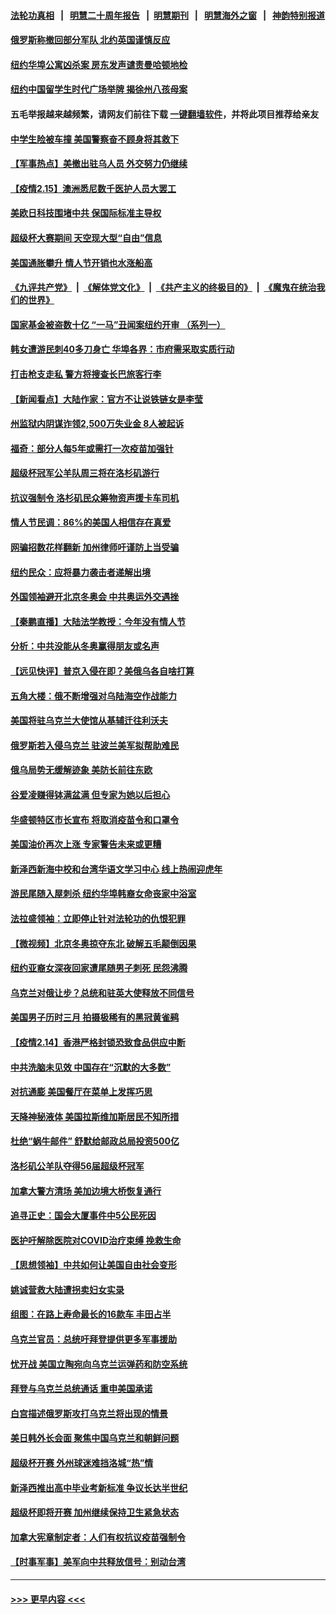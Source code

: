 #### [法轮功真相](https://github.com/gfw-breaker/truth/blob/master/README.md?t=0) &nbsp;&nbsp;|&nbsp;&nbsp; [明慧二十周年报告](https://github.com/gfw-breaker/mh-reports/blob/master/README.md?t=0) &nbsp;&nbsp;|&nbsp;&nbsp;[明慧期刊](https://github.com/gfw-breaker/mh-qikan) &nbsp;&nbsp;|&nbsp;&nbsp; [明慧海外之窗](https://github.com/gfw-breaker/mh-news/blob/master/README.md?t=0) &nbsp;&nbsp;|&nbsp;&nbsp; [神韵特别报道](https://github.com/gfw-breaker/mh-news/blob/master/shenyun.md?t=0)
#### [俄罗斯称撤回部分军队 北约英国谨慎反应](../pages/nsc412/n13578587.md?t=02160150) 
#### [纽约华埠公寓凶杀案 房东发声谴责曼哈顿地检](../pages/nsc412/n13577548.md?t=02160150) 
#### [纽约中国留学生时代广场举牌 揭徐州八孩母案](../pages/nsc412/n13577465.md?t=02160150) 
#### 五毛举报越来越频繁，请网友们前往下载 [一键翻墙软件](https://github.com/gfw-breaker/ssr-accounts)，并将此项目推荐给亲友
#### [中学生险被车撞 美国警察奋不顾身将其救下](../pages/nsc412/n13578200.md?t=02160150) 
#### [【军事热点】美撤出驻乌人员 外交努力仍继续](../pages/nsc412/n13578207.md?t=02160150) 
#### [【疫情2.15】澳洲悉尼数千医护人员大罢工](../pages/nsc412/n13578183.md?t=02160150) 
#### [美欧日科技围堵中共 保国际标准主导权](../pages/nsc412/n13577942.md?t=02160150) 
#### [超级杯大赛期间 天空现大型“自由”信息](../pages/nsc412/n13577705.md?t=02160150) 
#### [美国通胀攀升 情人节开销也水涨船高](../pages/nsc412/n13577781.md?t=02160150) 
#### [《九评共产党》](https://github.com/begood0513/9ping.md/blob/master/README.md) &nbsp;|&nbsp; [《解体党文化》](../../../../jtdwh.md/blob/master/README.md)  &nbsp;|&nbsp; [《共产主义的终极目的》](../../../../gczydzjmd.md/blob/master/README.md) &nbsp;|&nbsp; [《魔鬼在统治我们的世界》](../../../../mgztzwmdsj.md/blob/master/README.md) 
#### [国家基金被盗数十亿 “一马”丑闻案纽约开审 （系列一）](../pages/nsc412/n13577536.md?t=02160150) 
#### [韩女遭游民刺40多刀身亡 华埠各界：市府需采取实质行动](../pages/nsc412/n13577539.md?t=02160150) 
#### [打击枪支走私 警方将搜查长巴旅客行李](../pages/nsc412/n13577481.md?t=02160150) 
#### [【新闻看点】大陆作家：官方不让说铁链女是李莹](../pages/nsc412/n13576075.md?t=02160150) 
#### [州监狱内阴谋诈领2,500万失业金 8人被起诉](../pages/nsc412/n13577525.md?t=02160150) 
#### [福奇：部分人每5年或需打一次疫苗加强针](../pages/nsc412/n13577174.md?t=02160150) 
#### [超级杯冠军公羊队周三将在洛杉矶游行](../pages/nsc412/n13577254.md?t=02160150) 
#### [抗议强制令 洛杉矶民众筹物资声援卡车司机](../pages/nsc412/n13577157.md?t=02160150) 
#### [情人节民调：86%的美国人相信存在真爱](../pages/nsc412/n13576809.md?t=02160150) 
#### [网骗招数花样翻新 加州律师吁谨防上当受骗](../pages/nsc412/n13576924.md?t=02160150) 
#### [纽约民众：应将暴力袭击者递解出境](../pages/nsc412/n13575351.md?t=02160150) 
#### [外国领袖避开北京冬奥会 中共奥运外交遇挫](../pages/nsc412/n13576904.md?t=02160150) 
#### [【秦鹏直播】大陆法学教授：今年没有情人节](../pages/nsc412/n13576838.md?t=02160150) 
#### [分析：中共没能从冬奥赢得朋友或名声](../pages/nsc412/n13576585.md?t=02160150) 
#### [【远见快评】普京入侵在即？美俄乌各自啥打算](../pages/nsc412/n13576799.md?t=02160150) 
#### [五角大楼：俄不断增强对乌陆海空作战能力](../pages/nsc412/n13576605.md?t=02160150) 
#### [美国将驻乌克兰大使馆从基辅迁往利沃夫](../pages/nsc412/n13576759.md?t=02160150) 
#### [俄罗斯若入侵乌克兰 驻波兰美军拟帮助难民](../pages/nsc412/n13576698.md?t=02160150) 
#### [俄乌局势无缓解迹象 美防长前往东欧](../pages/nsc412/n13576748.md?t=02160150) 
#### [谷爱凌赚得钵满盆满 但专家为她以后担心](../pages/nsc412/n13575960.md?t=02160150) 
#### [华盛顿特区市长宣布 将取消疫苗令和口罩令](../pages/nsc412/n13576455.md?t=02160150) 
#### [美国油价再次上涨 专家警告未来或更糟](../pages/nsc412/n13576567.md?t=02160150) 
#### [新泽西新海中校和台湾华语文学习中心 线上热闹迎虎年](../pages/nsc412/n13576467.md?t=02160150) 
#### [游民尾随入屋刺杀 纽约华埠韩裔女命丧家中浴室](../pages/nsc412/n13575217.md?t=02160150) 
#### [法拉盛领袖：立即停止针对法轮功的仇恨犯罪](../pages/nsc412/n13575222.md?t=02160150) 
#### [【微视频】北京冬奥掠夺东北 破解五毛颠倒因果](../pages/nsc412/n13576045.md?t=02160150) 
#### [纽约亚裔女深夜回家遭尾随男子刺死 民怨沸腾](../pages/nsc412/n13575202.md?t=02160150) 
#### [乌克兰对俄让步？总统和驻英大使释放不同信号](../pages/nsc412/n13576121.md?t=02160150) 
#### [美国男子历时三月 拍摄极稀有的黑冠黄雀鹀](../pages/nsc412/n13575721.md?t=02160150) 
#### [【疫情2.14】香港严格封锁恐致食品供应中断](../pages/nsc412/n13574773.md?t=02160150) 
#### [中共洗脑未见效 中国存在“沉默的大多数”](../pages/nsc412/n13573794.md?t=02160150) 
#### [对抗通膨 美国餐厅在菜单上发挥巧思](../pages/nsc412/n13575610.md?t=02160150) 
#### [天降神秘液体 美国拉斯维加斯居民不知所措](../pages/nsc412/n13575556.md?t=02160150) 
#### [杜绝“蜗牛邮件” 舒默给邮政总局投资500亿](../pages/nsc412/n13575212.md?t=02160150) 
#### [洛杉矶公羊队夺得56届超级杯冠军](../pages/nsc412/n13574941.md?t=02160150) 
#### [加拿大警方清场 美加边境大桥恢复通行](../pages/nsc412/n13574898.md?t=02160150) 
#### [追寻正史：国会大厦事件中5公民死因](../pages/nsc412/n13574924.md?t=02160150) 
#### [医护吁解除医院对COVID治疗束缚 挽救生命](../pages/nsc412/n13574812.md?t=02160150) 
#### [【思想领袖】中共如何让美国自由社会变形](../pages/nsc412/n13534126.md?t=02160150) 
#### [姚诚营救大陆遭拐卖妇女实录](../pages/nsc412/n13574593.md?t=02160150) 
#### [组图：在路上寿命最长的16款车 丰田占半](../pages/nsc412/n13559526.md?t=02160150) 
#### [乌克兰官员：总统吁拜登提供更多军事援助](../pages/nsc412/n13574702.md?t=02160150) 
#### [忧开战 美国立陶宛向乌克兰运弹药和防空系统](../pages/nsc412/n13574637.md?t=02160150) 
#### [拜登与乌克兰总统通话 重申美国承诺](../pages/nsc412/n13574536.md?t=02160150) 
#### [白宫描述俄罗斯攻打乌克兰将出现的情景](../pages/nsc412/n13574592.md?t=02160150) 
#### [美日韩外长会面 聚焦中国乌克兰和朝鲜问题](../pages/nsc412/n13574236.md?t=02160150) 
#### [超级杯开赛 外州球迷难挡洛城“热”情](../pages/nsc412/n13574203.md?t=02160150) 
#### [新泽西推出高中毕业考新标准 争议长达半世纪](../pages/nsc412/n13571342.md?t=02160150) 
#### [超级杯即将开赛 加州继续保持卫生紧急状态](../pages/nsc412/n13574349.md?t=02160150) 
#### [加拿大宪章制定者：人们有权抗议疫苗强制令](../pages/nsc412/n13573378.md?t=02160150) 
#### [【时事军事】美军向中共释放信号：别动台湾](../pages/nsc412/n13573988.md?t=02160150) 

----
#### [ >>> 更早内容 <<< ](../indexes/nsc412-earlier.md)
